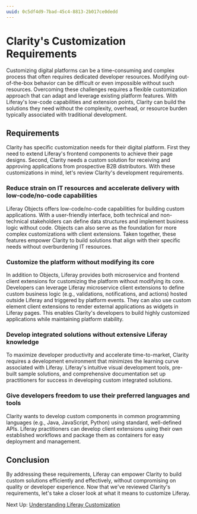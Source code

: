 ```yaml
---
uuid: 0c5df4d9-7bad-45c4-8813-2b017ce0dedd
---
```

# Clarity's Customization Requirements

Customizing digital platforms can be a time-consuming and complex process that often requires dedicated developer resources. Modifying out-of-the-box behavior can be difficult or even impossible without such resources. Overcoming these challenges requires a flexible customization approach that can adapt and leverage existing platform features. With Liferay's low-code capabilities and extension points, Clarity can build the solutions they need without the complexity, overhead, or resource burden typically associated with traditional development.

## Requirements

Clarity has specific customization needs for their digital platform. First they need to extend Liferay's frontend components to achieve their page designs. Second, Clarity needs a custom solution for receiving and approving applications from prospective B2B distributors. With these customizations in mind, let's review Clarity's development requirements.

### Reduce strain on IT resources and accelerate delivery with low-code/no-code capabilities

Liferay Objects offers low-code/no-code capabilities for building custom applications. With a user-friendly interface, both technical and non-technical stakeholders can define data structures and implement business logic without code. Objects can also serve as the foundation for more complex customizations with client extensions. Taken together, these features empower Clarity to build solutions that align with their specific needs without overburdening IT resources.

### Customize the platform without modifying its core

In addition to Objects, Liferay provides both microservice and frontend client extensions for customizing the platform without modifying its core. Developers can leverage Liferay microservice client extensions to define custom business logic (e.g., validations, notifications, and actions) hosted outside Liferay and triggered by platform events. They can also use custom element client extensions to render external applications as widgets in Liferay pages. This enables Clarity's developers to build highly customized applications while maintaining platform stability.

### Develop integrated solutions without extensive Liferay knowledge

To maximize developer productivity and accelerate time-to-market, Clarity requires a development environment that minimizes the learning curve associated with Liferay. Liferay's intuitive visual development tools, pre-built sample solutions, and comprehensive documentation set up practitioners for success in developing custom integrated solutions.

### Give developers freedom to use their preferred languages and tools

Clarity wants to develop custom components in common programming languages (e.g., Java, JavaScript, Python) using standard, well-defined APIs. Liferay practitioners can develop client extensions using their own established workflows and package them as containers for easy deployment and management.

## Conclusion

By addressing these requirements, Liferay can empower Clarity to build custom solutions efficiently and effectively, without compromising on quality or developer experience. Now that we've reviewed Clarity's requirements, let's take a closer look at what it means to customize Liferay.

Next Up: [Understanding Liferay Customization](./understanding-liferay-customization.md)
